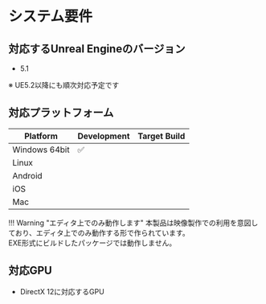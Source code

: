 # システム要件

## 対応するUnreal Engineのバージョン

- 5.1
<!-- - 5.2
- 5.3 -->

※ UE5.2以降にも順次対応予定です

## 対応プラットフォーム

| Platform                   | Development      | Target Build |
| -------------------------- | ---------------- | ------------ |
| Windows 64bit              | ✅               |              |
| Linux |                  |              | 
| Android                    |                  |              |
| iOS                        |                  |              |
| Mac                        |                  |              |

!!! Warning "エディタ上でのみ動作します"
    本製品は映像製作での利用を意図しており、エディタ上でのみ動作する形で作られています。  
    EXE形式にビルドしたパッケージでは動作しません。

## 対応GPU

- DirectX 12に対応するGPU
